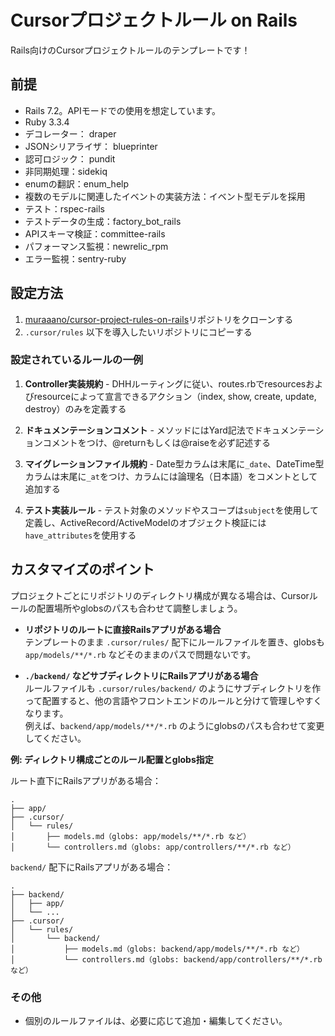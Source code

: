 # Cursorプロジェクトルール on Rails

Rails向けのCursorプロジェクトルールのテンプレートです！

## 前提

- Rails 7.2。APIモードでの使用を想定しています。
- Ruby 3.3.4
- デコレーター： draper
- JSONシリアライザ： blueprinter
- 認可ロジック： pundit
- 非同期処理：sidekiq
- enumの翻訳：enum_help
- 複数のモデルに関連したイベントの実装方法：イベント型モデルを採用
- テスト：rspec-rails
- テストデータの生成：factory_bot_rails
- APIスキーマ検証：committee-rails
- パフォーマンス監視：newrelic_rpm
- エラー監視：sentry-ruby

## 設定方法

1. [muraaano/cursor-project-rules-on-rails](https://github.com/muraaano/cursor-project-rules-on-rails)リポジトリをクローンする
2. `.cursor/rules` 以下を導入したいリポジトリにコピーする

### 設定されているルールの一例

1. **Controller実装規約** - DHHルーティングに従い、routes.rbでresourcesおよびresourceによって宣言できるアクション（index, show, create, update, destroy）のみを定義する

2. **ドキュメンテーションコメント** - メソッドにはYard記法でドキュメンテーションコメントをつけ、@returnもしくは@raiseを必ず記述する

3. **マイグレーションファイル規約** - Date型カラムは末尾に`_date`、DateTime型カラムは末尾に`_at`をつけ、カラムには論理名（日本語）をコメントとして追加する

4. **テスト実装ルール** - テスト対象のメソッドやスコープは`subject`を使用して定義し、ActiveRecord/ActiveModelのオブジェクト検証には`have_attributes`を使用する

## カスタマイズのポイント

プロジェクトごとにリポジトリのディレクトリ構成が異なる場合は、Cursorルールの配置場所やglobsのパスも合わせて調整しましょう。

- **リポジトリのルートに直接Railsアプリがある場合**  
  テンプレートのまま `.cursor/rules/` 配下にルールファイルを置き、globsも `app/models/**/*.rb` などそのままのパスで問題ないです。

- **`./backend/` などサブディレクトリにRailsアプリがある場合**  
  ルールファイルも `.cursor/rules/backend/` のようにサブディレクトリを作って配置すると、他の言語やフロントエンドのルールと分けて管理しやすくなります。  
  例えば、`backend/app/models/**/*.rb` のようにglobsのパスも合わせて変更してください。

**例: ディレクトリ構成ごとのルール配置とglobs指定**

ルート直下にRailsアプリがある場合：
```
.
├── app/
├── .cursor/
│   └── rules/
│       ├── models.md（globs: app/models/**/*.rb など）
│       └── controllers.md（globs: app/controllers/**/*.rb など）
```

`backend/` 配下にRailsアプリがある場合：
```
.
├── backend/
│   ├── app/
│   └── ...
├── .cursor/
│   └── rules/
│       └── backend/
│           ├── models.md（globs: backend/app/models/**/*.rb など）
│           └── controllers.md（globs: backend/app/controllers/**/*.rb など）
```

### その他

- 個別のルールファイルは、必要に応じて追加・編集してください。
